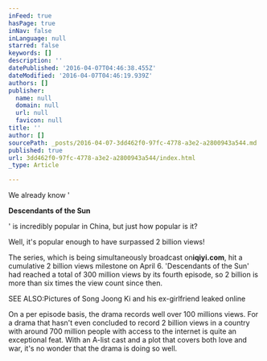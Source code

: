 ```yaml
---
inFeed: true
hasPage: true
inNav: false
inLanguage: null
starred: false
keywords: []
description: ''
datePublished: '2016-04-07T04:46:38.455Z'
dateModified: '2016-04-07T04:46:19.939Z'
authors: []
publisher:
  name: null
  domain: null
  url: null
  favicon: null
title: ''
author: []
sourcePath: _posts/2016-04-07-3dd462f0-97fc-4778-a3e2-a2800943a544.md
published: true
url: 3dd462f0-97fc-4778-a3e2-a2800943a544/index.html
_type: Article

---
```

We already know '

**Descendants of the Sun**

' is incredibly popular in China, but just how popular is it? 

Well, it's popular enough to have surpassed 2 billion views! 

The series, which is being simultaneously broadcast on**iqiyi.com**, hit a cumulative 2 billion views milestone on April 6\. 'Descendants of the Sun' had reached a total of 300 million views by its fourth episode, so 2 billion is more than six times the view count since then. 

SEE ALSO:Pictures of Song Joong Ki and his ex-girlfriend leaked online

On a per episode basis, the drama records well over 100 millions views. For a drama that hasn't even concluded to record 2 billion views in a country with around 700 million people with access to the internet is quite an exceptional feat. With an A-list cast and a plot that covers both love and war, it's no wonder that the drama is doing so well.